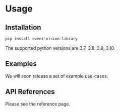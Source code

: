 # Usage

## Installation

```
pip install event-vision-library
```

The supported python versions are 3.7, 3.8. 3.9, 3.10.


## Examples

We will soon release a set of example use-cases.

## API References

Please see the reference page.
